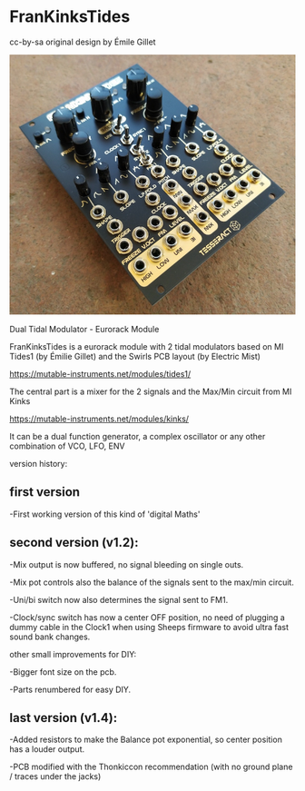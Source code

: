 # FranKinksTides

cc-by-sa original design by Émile Gillet

![FranKinksTides](FranKinksTides.jpg)

Dual Tidal Modulator - Eurorack Module

FranKinksTides is a eurorack module with 2 tidal modulators based on MI Tides1 (by Émilie Gillet) and the Swirls PCB layout  (by Electric Mist)

https://mutable-instruments.net/modules/tides1/

The central part is a mixer for the 2 signals and the Max/Min circuit from MI Kinks 

https://mutable-instruments.net/modules/kinks/

It can be a dual function generator, a complex oscillator or any other combination of VCO, LFO, ENV

version history:

## first version

-First working version of this kind of 'digital Maths'

## second version (v1.2):

-Mix output is now buffered, no signal bleeding on single outs.

-Mix pot controls also the balance of the signals sent to the max/min circuit.

-Uni/bi switch now also determines the signal sent to FM1.

-Clock/sync switch has now a center OFF position, no need of plugging a dummy cable in the Clock1 when using Sheeps firmware to avoid ultra fast sound bank changes. 

other small improvements for DIY:

-Bigger font size on the pcb.

-Parts renumbered for easy DIY.

## last version (v1.4):

-Added resistors to make the Balance pot exponential, so center position has a louder output.

-PCB modified with the Thonkiccon recommendation (with no ground plane / traces under the jacks)
